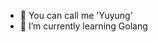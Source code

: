 - 👋 You can call me 'Yuyung'
- 🌱 I’m currently learning Golang

<!---
r3d-b0y/r3d-b0y is a ✨ special ✨ repository because its `README.md` (this file) appears on your GitHub profile.
You can click the Preview link to take a look at your changes.
--->
